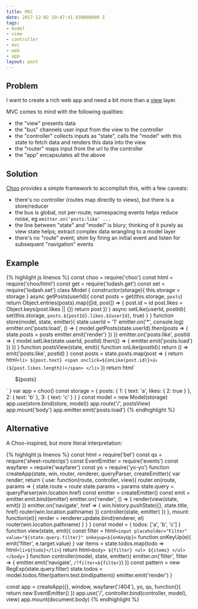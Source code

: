 ```yaml
---
title: MVC
date: 2017-12-02 19:47:41.930000000 Z
tags:
- model
- view
- controller
- mvc
- web
- app
layout: post
---
```


## Problem

I want to create a rich web app and need a bit more than a [view](view) layer.

MVC comes to mind with the following qualities:

* the "view" presents data
* the "bus" channels user input from the view to the controller
* the "controller" collects inputs as "state", calls the "model" with this state to fetch data and renders this data into the view
* the "router" maps input from the url to the controller
* the "app" encapsulates all the above

## Solution

[Choo](https://github.com/choojs/choo) provides a simple framework to accomplish this, with a few caveats:

* there's no controller (routes map directly to views), but there is a store/reducer
* the bus is global, not per-route; namespacing events helps reduce noise, eg `emitter.on('posts:like' ...`
* the line between "state" and "model" is blury; thinking of it purely as view state helps; extract complex data wrangling to a model layer
* there's no "route" event; shim by firing an initial event and listen for subsequent "navigation" events

## Example

{% highlight js linenos %}
const choo = require('choo')
const html = require('choo/html')
const get = require('lodash.get')
const set = require('lodash.set')
class Model {
  constructor(storage){
    this.storage = storage
  }
  async getPosts(userId){
    const posts = get(this.storage, `posts`)
    return Object.entries(posts).map(([id, post]) => {
      post.id = id
      post.likes = Object.keys(post.likes || {})
      return post
    })
  }
  async setLike(userId, postId){
    set(this.storage, `posts.${postId}.likes.${userId}`, true)
  }
}
function store(model, state, emitter){
  state.userId = '1'
  emitter.on('*', console.log)
  emitter.on('posts:load', () => {
    model.getPosts(state.userId).then(posts => {
      state.posts = posts
      emitter.emit('render')
    })
  })
  emitter.on('posts:like', postId => {
    model.setLike(state.userId, postId).then(() => {
      emitter.emit('posts:load')
    })
  })
}
function postsView(state, emit){
  function onLike(postId){
    return () => emit('posts:like', postId)
  }
  const posts = state.posts.map(post => {
    return html`
    <li>
      ${post.text}
      <span onclick=${onLike(post.id)}>👍 (${post.likes.length})</span>
    </li>
    `
  })
  return html`
  <body>
    <ul>
      ${posts}
    </ul>
  </body>
  `
}
var app = choo()
const storage = {
  posts: {
    1: {
      text: 'a',
      likes: {
        2: true
      }
    },
    2: {
      text: 'b'
    },
    3: {
      text: 'c'
    }
  }
}
const model = new Model(storage)
app.use(store.bind(store, model))
app.route('/', postsView)
app.mount('body')
app.emitter.emit('posts:load')
{% endhighlight %}

## Alternative

A Choo-inspired, but more literal interpretation:

{% highlight js linenos %}
const html = require('bel')
const qs = require('sheet-router/qs')
const EventEmitter = require('events')
const wayfarer = require('wayfarer')
const yo = require('yo-yo')
function createApp(state, win, router, renderer, queryParser, createEmitter){
  var render;
  return {
    use: function(route, controller, view){
      router.on(route, params => {
        state.route = route
        state.params = params
        state.query = queryParser(win.location.href)
        const emitter = createEmitter()
        const emit = emitter.emit.bind(emitter)
        emitter.on('render', () => {
          render(view(state, emit))
        })
        emitter.on('navigate', href => {
          win.history.pushState({}, state.title, href)
          router(win.location.pathname)
        })
        controller(state, emitter)
      })
    },
    mount: function(el){
      render = renderer.update.bind(renderer, el)
      router(win.location.pathname)
    }
  }
}
const model = {
  todos: ['a', 'b', 'c']
}
function view(state, emit){
  const filter = html`
    <input placeholder="Filter" value="${state.query.filter}" onkeyup=${onKeyUp}>
    `
  function onKeyUp(e){
    emit('filter', e.target.value)
  }
  var items = state.todos.map(todo => html`
    <li>${todo}</li>
    `)
  return html`
    <body>
      ${filter}
      <ul>
      ${items}
      </ul>
    </body>
    `
}
function controller(model, state, emitter){
  emitter.on('filter', filter => {
    emitter.emit('navigate', `/?filter=${filter}`)
  })
  const pattern = new RegExp(state.query.filter)
  state.todos = model.todos.filter(pattern.test.bind(pattern))
  emitter.emit('render')
}

const app = createApp({}, window, wayfarer('/404'), yo, qs, 
  function(){ return new EventEmitter() })
app.use('/', controller.bind(controller, model), view)
app.mount(document.body)
{% endhighlight %}



